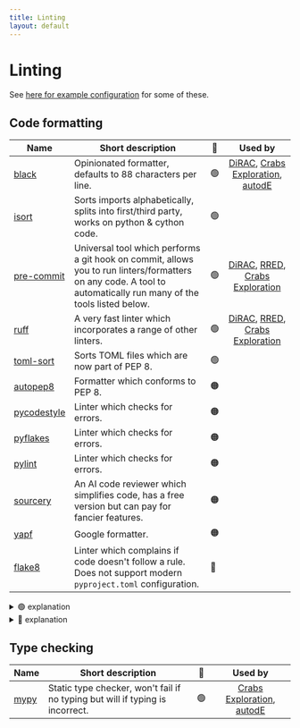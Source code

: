 ```yaml
---
title: Linting
layout: default
---
```


# Linting

See [here for example configuration](https://github.com/UCL-ARC/python-tooling/blob/main/%7B%7Bcookiecutter.project_slug%7D%7D/.pre-commit-config.yaml) for some of these.

## Code formatting

| Name                                                     | Short description                                                                                                                                                 | 🚦  |                                                                                         Used by                                                                                         |
| -------------------------------------------------------- | ----------------------------------------------------------------------------------------------------------------------------------------------------------------- | --- | :-------------------------------------------------------------------------------------------------------------------------------------------------------------------------------------: |
| [black](https://black.readthedocs.io/en/stable/)         | Opinionated formatter, defaults to 88 characters per line.                                                                                                        | 🟢  | [DiRAC](https://github.com/UCL-ARC/dirac-swift-api), [Crabs Exploration](https://github.com/SainsburyWellcomeCentre/crabs-exploration), [autodE](https://github.com/duartegroup/autodE) |
| [isort](https://pycqa.github.io/isort/)                  | Sorts imports alphabetically, splits into first/third party, works on python & cython code.                                                                       | 🟢  |                                                                                                                                                                                         |
| [pre-commit](https://pre-commit.com/)                    | Universal tool which performs a git hook on commit, allows you to run linters/formatters on any code. A tool to automatically run many of the tools listed below. | 🟢  | [DiRAC](https://github.com/UCL-ARC/dirac-swift-api), [RRED](https://github.com/UCL-ARC/rred-reports), [Crabs Exploration](https://github.com/SainsburyWellcomeCentre/crabs-exploration) |
| [ruff](https://github.com/astral-sh/ruff)                | A very fast linter which incorporates a range of other linters.                                                                                                   | 🟢  | [DiRAC](https://github.com/UCL-ARC/dirac-swift-api), [RRED](https://github.com/UCL-ARC/rred-reports), [Crabs Exploration](https://github.com/SainsburyWellcomeCentre/crabs-exploration) |
| [toml-sort](https://toml-sort.readthedocs.io/en/latest/) | Sorts TOML files which are now part of PEP 8.                                                                                                                     | 🟢  |                                                                                                                                                                                         |
| [autopep8](https://github.com/hhatto/autopep8)           | Formatter which conforms to PEP 8.                                                                                                                                | 🟠  |                                                                                                                                                                                         |
| [pycodestyle](https://pycodestyle.pycqa.org/en/latest/)  | Linter which checks for errors.                                                                                                                                   | 🟠  |                                                                                                                                                                                         |
| [pyflakes](https://github.com/PyCQA/pyflakes)            | Linter which checks for errors.                                                                                                                                   | 🟠  |                                                                                                                                                                                         |
| [pylint](https://pylint.readthedocs.io/en/latest/)       | Linter which checks for errors.                                                                                                                                   | 🟠  |                                                                                                                                                                                         |
| [sourcery](https://sourcery.ai/)                         | An AI code reviewer which simplifies code, has a free version but can pay for fancier features.                                                                   | 🟠  |                                                                                                                                                                                         |
| [yapf](https://github.com/google/yapf)                   | Google formatter.                                                                                                                                                 | 🟠  |                                                                                                                                                                                         |
| [flake8](https://flake8.pycqa.org/en/latest/)            | Linter which complains if code doesn't follow a rule. Does not support modern `pyproject.toml` configuration.                                                     | 🔴  |                                                                                                                                                                                         |

<details>
<summary> 🟢 explanation</summary>

We recommend a suite of 🟢 tools that we've used and work well together.

- Pre-commit is a useful framework tool to list several linters and run it automatically. It can be used to run all of our recommended linters.

- `black` is a nice _"no need to think"_ code formatter. If you have your own opinions about code style you might not like this. But it's widely used by almost all ARC python projects.

</details>

<details>
<summary> 🔴 explanation</summary>

Flake8 is not recommended because it doesn't support `pyproject.toml` and [seemingly won't](https://github.com/PyCQA/flake8/issues/234#issuecomment-1206730688). There are now better and more flexible tools available.

</details>

## Type checking

| Name                                           | Short description                                                             | 🚦  |                                                              Used by                                                               |
| ---------------------------------------------- | ----------------------------------------------------------------------------- | --- | :--------------------------------------------------------------------------------------------------------------------------------: |
| [mypy](https://mypy.readthedocs.io/en/stable/) | Static type checker, won't fail if no typing but will if typing is incorrect. | 🟢  | [Crabs Exploration](https://github.com/SainsburyWellcomeCentre/crabs-exploration), [autodE](https://github.com/duartegroup/autodE) |

